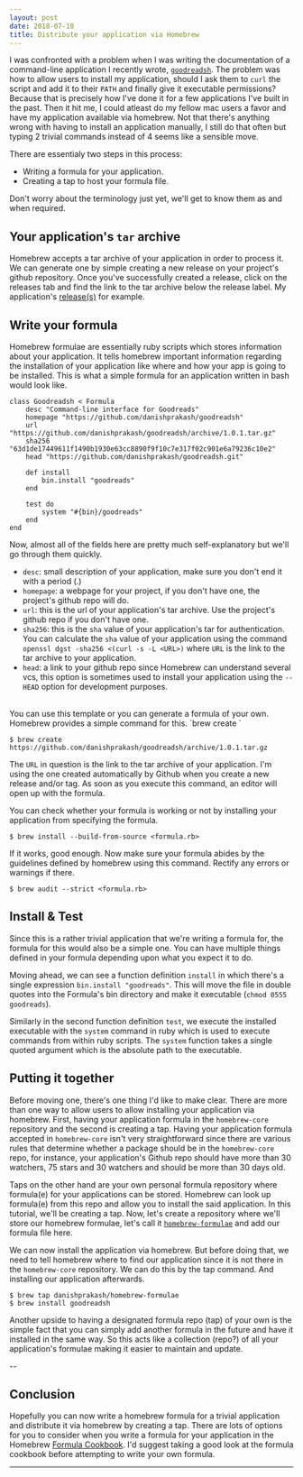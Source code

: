 ```yaml
---
layout: post
date: 2018-07-18
title: Distribute your application via Homebrew
---
```


I was confronted with a problem when I was writing the documentation of a command-line application I recently wrote, [`goodreadsh`](https://github.com/danishprakash/goodreadsh). The problem was how to allow users to install my application, should I ask them to `curl` the script and add it to their `PATH` and finally give it executable permissions? Because that is precisely how I've done it for a few applications I've built in the past. Then it hit me, I could atleast do my fellow mac users a favor and have my application available via homebrew. Not that there's anything wrong with having to install an application manually, I still do that often but typing 2 trivial commands instead of 4 seems like a sensible move.

There are essentialy two steps in this process:

- Writing a formula for your application.
- Creating a tap to host your formula file.

Don't worry about the terminology just yet, we'll get to know them as and when required.

## Your application's `tar` archive
Homebrew accepts a tar archive of your application in order to process it. We can generate one by simple creating a new release on your project's github repository. Once you've successfully created a release, click on the releases tab and find the link to the tar archive below the release label. My application's [release(s)](https://github.com/danishprakash/goodreadsh/releases) for example.

## Write your formula
Homebrew formulae are essentially ruby scripts which stores information about your application. It tells homebrew important information regarding the installation of your application like where and how your app is going to be installed. This is what a simple formula for an application written in bash would look like.

```
class Goodreadsh < Formula
	desc "Command-line interface for Goodreads"
	homepage "https://github.com/danishprakash/goodreadsh"
	url "https://github.com/danishprakash/goodreadsh/archive/1.0.1.tar.gz"
	sha256 "63d1de17449611f1490b1930e63cc8890f9f10c7e317f02c901e6a79236c10e2"
	head "https://github.com/danishprakash/goodreadsh.git"

	def install
		bin.install "goodreads"
	end

	test do
		system "#{bin}/goodreads"
	end
end
```


Now, almost all of the fields here are pretty much self-explanatory but we'll go through them quickly.

- `desc`: small description of your application, make sure you don't end it with a period (.)
- `homepage`: a webpage for your project, if you don't have one, the project's github repo will do. 
- `url`: this is the url of your application's tar archive. Use the project's github repo if you don't have one.
- `sha256`: this is the `sha` value of your application's tar for authentication. You can calculate the `sha` value of your application using the command `openssl dgst -sha256 <(curl -s -L <URL>)` where `URL` is the link to the tar archive to your application.
- `head`: a link to your github repo since Homebrew can understand several vcs, this option is sometimes used to install your application using the `--HEAD` option for development purposes.

<br>
You can use this template or you can generate a formula of your own. Homebrew provides a simple command for this. `brew create <URL>`

```
$ brew create https://github.com/danishprakash/goodreadsh/archive/1.0.1.tar.gz
```

The `URL` in question is the link to the tar archive of your application. I'm using the one created automatically by Github when you create a new release and/or tag. As soon as you execute this command, an editor will open up with the formula.

You can check whether your formula is working or not by installing your application from specifying the formula.

```
$ brew install --build-from-source <formula.rb>
```

If it works, good enough. Now make sure your formula abides by the guidelines defined by homebrew using this command. Rectify any errors or warnings if there.

```
$ brew audit --strict <formula.rb>
```


## Install & Test
Since this is a rather trivial application that we're writing a formula for, the formula for this would also be a simple one. You can have multiple things defined in your formula depending upon what you expect it to do.

Moving ahead, we can see a function definition `install` in which there's a single expression `bin.install "goodreads"`. This will move the file in double quotes into the Formula's bin directory and make it executable (`chmod 0555 goodreads`).

Similarly in the second function definition `test`, we execute the installed executable with the `system` command in ruby which is used to execute commands from within ruby scripts. The `system` function takes a single quoted argument which is the absolute path to the executable. 

## Putting it together
Before moving one, there's one thing I'd like to make clear. There are more than one way to allow users to allow installing your application via homebrew. First, having your application formula in the `homebrew-core` repository and the second is creating a tap. Having your application formula accepted in `homebrew-core` isn't very straightforward since there are various rules that determine whether a package should be in the `homebrew-core` repo, for instance, your application's Github repo should have more than 30 watchers, 75 stars and 30 watchers and should be more than 30 days old.

Taps on the other hand are your own personal formula repository where formula(e) for your applications can be stored. Homebrew can look up formula(e) from this repo and allow you to install the said application. In this tutorial, we'll be creating a tap. Now, let's create a repository where we'll store our homebrew formulae, let's call it [`homebrew-formulae`](https://github.com/danishprakash/homebrew-formulae) and add our formula file here. 

We can now install the application via homebrew. But before doing that, we need to tell homebrew where to find our application since it is not there in the `homebrew-core` repository. We can do this by the tap command. And installing our application afterwards.

```
$ brew tap danishprakash/homebrew-formulae
$ brew install goodreadsh
```

Another upside to having a designated formula repo (tap) of your own is the simple fact that you can simply add another formula in the future and have it installed in the same way. So this acts like a collection (repo?) of all your application's formulae making it easier to maintain and update.

--

## Conclusion
Hopefully you can now write a homebrew formula for a trivial application and distribute it via homebrew by creating a tap.
There are lots of options for you to consider when you write a formula for your application in the Homebrew [Formula Cookbook](https://github.com/Homebrew/brew/blob/master/docs/Formula-Cookbook.md). I'd suggest taking a good look at the formula cookbook before attempting to write your own formula.

---
